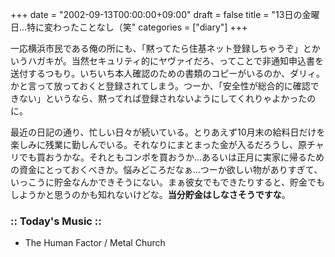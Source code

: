 +++
date = "2002-09-13T00:00:00+09:00"
draft = false
title = "13日の金曜日...特に変わったことなし（笑"
categories = ["diary"]
+++

一応横浜市民である俺の所にも、「黙ってたら住基ネット登録しちゃうぞ」とかいうハガキが。当然セキュリティ的にヤヴァイだろ、ってことで非通知申込書を送付するつもり。いちいち本人確認のための書類のコピーがいるのか、ダリィ。かと言って放っておくと登録されてしまう。つーか、「安全性が総合的に確認できない」というなら、黙ってれば登録されないようにしてくれりゃよかったのに。

最近の日記の通り、忙しい日々が続いている。とりあえず10月末の給料日だけを楽しみに残業に勤しんでいる。それなりにまとまった金が入るだろうし、原チャリでも買おうかな。それともコンポを買おうか...あるいは正月に実家に帰るための資金にとっておくべきか。悩みどころだなぁ...つーか欲しい物がありすぎて、いっこうに貯金なんかできそうにない。まぁ彼女でもできたりすると、貯金でもしようかと思うのかも知れないけどな。<strong>当分貯金はしなさそうですな</strong>。

<h3>:: Today's Music ::</h3>
<ul>
<li>The Human Factor / Metal Church</li>
</ul>
